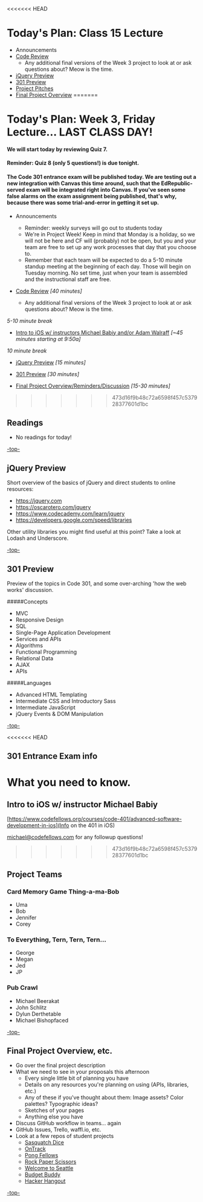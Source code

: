 <a id="top"></a>
<<<<<<< HEAD
# Today's Plan: Class 15 Lecture

- Announcements
- [Code Review](#codereview)
	- Any additional final versions of the Week 3 project to look at or ask questions about? Meow is the time.
- [jQuery Preview](#jquery)
- [301 Preview](#301)
- [Project Pitches](#pitches)
- [Final Project Overview](#project)
=======
# Today's Plan: Week 3, Friday Lecture... LAST CLASS DAY!

#### We will start today by reviewing Quiz 7.

#### Reminder: Quiz 8 (only 5 questions!) is due tonight.

#### The Code 301 entrance exam will be published today. We are testing out a new integration with Canvas this time around, such that the EdRepublic-served exam will be integrated right into Canvas. If you've seen some false alarms on the exam assignment being published, that's why, because there was some trial-and-error in getting it set up.

- Announcements
  - Reminder: weekly surveys will go out to students today
  - We're in Project Week! Keep in mind that Monday is a holiday, so we will not be here and CF will (probably) not be open, but you and your team are free to set up any work processes that day that you choose to.
  - Remember that each team will be expected to do a 5-10 minute standup meeting at the beginning of each day. Those will begin on Tuesday morning. No set time, just when your team is assembled and the instructional staff are free.

- [Code Review](#codereview) *[40 minutes]*

	- Any additional final versions of the Week 3 project to look at or ask questions about? Meow is the time.

*5-10 minute break*

- [Intro to iOS w/ instructors Michael Babiy and/or Adam Walraff](ios) *[~45 minutes starting at 9:50a]*

*10 minute break*

- [jQuery Preview](#jquery) *[15 minutes]*

- [301 Preview](#301) *[30 minutes]*

- [Final Project Overview/Reminders/Discussion](#project) *[15-30 minutes]*
>>>>>>> 473d16f9b48c72a6598f457c537928377601d1bc

## Readings

- No readings for today!

[-top-](#top)

<a id="jquery"></a>
## jQuery Preview

Short overview of the basics of jQuery and direct students to online resources:

- https://jquery.com
- https://oscarotero.com/jquery
- https://www.codecademy.com/learn/jquery
- https://developers.google.com/speed/libraries

Other utility libraries you might find useful at this point? Take a look at Lodash and Underscore.

[-top-](#top)

<a id="301"></a>
## 301 Preview

Preview of the topics in Code 301, and some over-arching 'how the web works' discussion.

#####Concepts
- MVC
- Responsive Design
- SQL
- Single-Page Application Development
- Services and APIs
- Algorithms
- Functional Programming
- Relational Data
- AJAX
- APIs

#####Languages
- Advanced HTML Templating
- Intermediate CSS and Introductory Sass
- Intermediate JavaScript
- jQuery Events & DOM Manipulation

[-top-](#top)

<<<<<<< HEAD
<a id="301"></a>
## 301 Entrance Exam info

What you need to know.
=======
<a id="ios"></a>
## Intro to iOS w/ instructor Michael Babiy

[https://www.codefellows.org/courses/code-401/advanced-software-development-in-ios](Info on the 401 in iOS)

michael@codefellows.com for any followup questions!
>>>>>>> 473d16f9b48c72a6598f457c537928377601d1bc

<a id="pitches"></a>
## Project Teams

### Card Memory Game Thing-a-ma-Bob
- Uma
- Bob
- Jennifer
- Corey

### To Everything, Tern, Tern, Tern...
- George
- Megan
- Jed
- JP

### Pub Crawl
- Michael Beerakat
- John Schlitz
- Dylun Derthetable
- Michael Bishopfaced

[-top-](#top)

<a id="project"></a>
## Final Project Overview, etc.

- Go over the final project description
- What we need to see in your proposals this afternoon
  - Every single little bit of planning you have
  - Details on any resources you're planning on using (APIs, libraries, etc.)
  - Any of these if you've thought about them: Image assets? Color palettes? Typographic ideas?
  - Sketches of your pages
  - Anything else you have
- Discuss GitHub workflow in teams... again
- GitHub Issues, Trello, waffl.io, etc.
- Look at a few repos of student projects
    - [Sasquatch Dice](http://github.com/mmailman/dice-game/)
    - [OnTrack](http://github.com/jeffgebhardt/on-track/)
    - [Pong Fellows](https://github.com/shaallfar/PongFellows/)
    - [Rock Paper Scissors](https://github.com/jmalesh/final-project/)
    - [Welcome to Seattle](http://github.com/peterbreen/welcome-to-seattle/)
    - [Budget Buddy](http://github.com/stefuhnee/budget-buddy/)
    - [Hacker Hangout](http://github.com/ckperez/hackerhangout/)

[-top-](#top)
